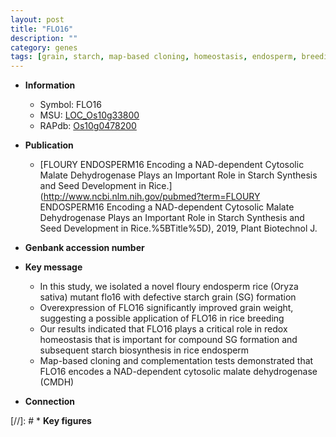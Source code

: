 ```yaml
---
layout: post
title: "FLO16"
description: ""
category: genes
tags: [grain, starch, map-based cloning, homeostasis, endosperm, breeding, grain weight, starch biosynthesis]
---
```


* **Information**  
    + Symbol: FLO16  
    + MSU: [LOC_Os10g33800](http://rice.plantbiology.msu.edu/cgi-bin/ORF_infopage.cgi?orf=LOC_Os10g33800)  
    + RAPdb: [Os10g0478200](http://rapdb.dna.affrc.go.jp/viewer/gbrowse_details/irgsp1?name=Os10g0478200)  

* **Publication**  
    + [FLOURY ENDOSPERM16 Encoding a NAD-dependent Cytosolic Malate Dehydrogenase Plays an Important Role in Starch Synthesis and Seed Development in Rice.](http://www.ncbi.nlm.nih.gov/pubmed?term=FLOURY ENDOSPERM16 Encoding a NAD-dependent Cytosolic Malate Dehydrogenase Plays an Important Role in Starch Synthesis and Seed Development in Rice.%5BTitle%5D), 2019, Plant Biotechnol J.

* **Genbank accession number**  

* **Key message**  
    + In this study, we isolated a novel floury endosperm rice (Oryza sativa) mutant flo16 with defective starch grain (SG) formation
    + Overexpression of FLO16 significantly improved grain weight, suggesting a possible application of FLO16 in rice breeding
    + Our results indicated that FLO16 plays a critical role in redox homeostasis that is important for compound SG formation and subsequent starch biosynthesis in rice endosperm
    + Map-based cloning and complementation tests demonstrated that FLO16 encodes a NAD-dependent cytosolic malate dehydrogenase (CMDH)

* **Connection**  

[//]: # * **Key figures**  


